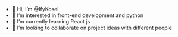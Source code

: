 - 👋 Hi, I’m @IfyKosel
- 👀 I’m interested in front-end development and python
- 🌱 I’m currently learning React js
- 💞️ I’m looking to collaborate on project ideas with different people


<!---
IfyKosel/IfyKosel is a ✨ special ✨ repository because its `README.md` (this file) appears on your GitHub profile.
You can click the Preview link to take a look at your changes.
--->
